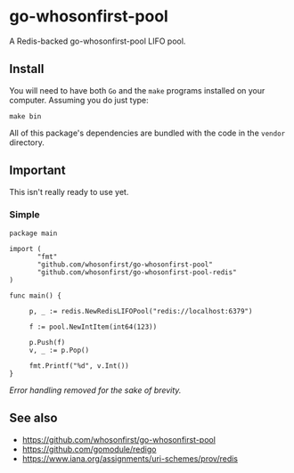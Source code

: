 # go-whosonfirst-pool

A Redis-backed go-whosonfirst-pool LIFO pool. 

## Install

You will need to have both `Go` and the `make` programs installed on your computer. Assuming you do just type:

```
make bin
```

All of this package's dependencies are bundled with the code in the `vendor` directory.

## Important

This isn't really ready to use yet.

### Simple

```
package main

import (
       "fmt"
       "github.com/whosonfirst/go-whosonfirst-pool"
       "github.com/whosonfirst/go-whosonfirst-pool-redis"
)

func main() {

     p, _ := redis.NewRedisLIFOPool("redis://localhost:6379")

     f := pool.NewIntItem(int64(123))

     p.Push(f)
     v, _ := p.Pop()

     fmt.Printf("%d", v.Int())
}
```
 
_Error handling removed for the sake of brevity._

## See also

* https://github.com/whosonfirst/go-whosonfirst-pool
* https://github.com/gomodule/redigo
* https://www.iana.org/assignments/uri-schemes/prov/redis

